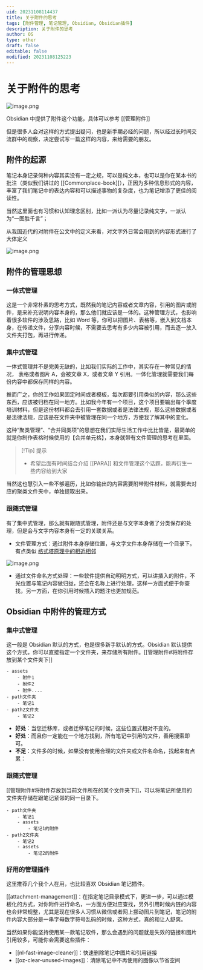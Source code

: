 ```yaml
---
uid: 20231108114437
title: 关于附件的思考
tags: [附件管理, 笔记管理, Obsidian, Obsidian插件]
description: 关于附件的思考
author: OS
type: other
draft: false
editable: false
modified: 20231108125223
---
```


# 关于附件的思考

![image.png](https://cdn.pkmer.cn/images/20231108125004.png!pkmer)

Obsidian 中提供了附件这个功能，具体可以参考 [[管理附件]]

但是很多人会对这样的方式提出疑问，也是新手期必经的问题，所以经过长时间交流群中的观察，决定尝试写一篇这样的内容，来给需要的朋友。

## 附件的起源

笔记本身记录何种内容其实没有一定之规，可以是纯文本，也可以是你在某本书的批注（类似我们讲过的 [[Commonplace-book]]），正因为多种信息形式的内容，丰富了我们笔记中的表达内容和可以描述事物的复杂度，也为笔记增添了更佳的阅读性。

当然这里面也有习惯和认知理念区别，比如一派认为尽量记录纯文字，一派认为“一图胜千言”；

从我国近代的对附件在公文中的定义来看，对文字外日常会用到的内容形式进行了大体定义

![image.png](https://cdn.pkmer.cn/images/20231108120308.png!pkmer)

## 附件的管理思想

### 一体式管理

这是一个非常朴素的思考方式，既然我的笔记内容或者文章内容，引用的图片或附件，是来补充说明内容本身的，那么他们就应该是一体的。这种管理方式，也影响着很多软件的涉及思路，比如 Word 等，你可以把图片、表格等，嵌入到文档本身，在传递文件，分享内容时候，不需要去思考有多少内容被引用，而去逐一放入文件夹打包，再进行传递。

### 集中式管理

一体式管理并不是完美无缺的，比如我们实际的工作中，其实存在一种常见的情况， 表格或者图片 A，会被文章 X，或者文章 Y 引用。一体化管理就需要我们每份内容中都保存同样的内容。

推而广之，你的工作如果固定时间或者模板，每次都要引用类似的内容，那么这些东西，应该被归档在同一地方。比如我今年有一个项目，这个项目要输出每个季度培训材料，但是这份材料都会去引用一套数据或者是法律法规，那么这些数据或者是法律法规，应该是在文件夹中被管理在同一个地方，方便我了解其中的变化。

这种“聚类管理”、“合并同类项”的思想在我们实际生活工作中比比皆是，最简单的就是你制作表格时候使用的【合并单元格】，本身就带有文件管理的思考在里面。

> [!Tip] 提示
> - 希望后面有时间结合介绍 [[PARA]] 和文件管理这个话题，能再衍生一些内容给到大家

当然这也慧引入一些不够遍历，比如你输出的内容需要附带附件材料，就需要去对应的聚类文件夹中，单独提取出来。

### 跟随式管理

有了集中式管理，那么就有跟随式管理，附件还是与文字本身做了分类保存的处理，但是会与文字内容本身有一定的关联关系。

- 文件管理方式：通过附件本身存储位置，与文字文件本身存储在一个目录下。有点类似 [格式塔原理中的相近相邻](https://en.wikipedia.org/wiki/Gestalt_psychology)

![image.png](https://cdn.pkmer.cn/images/20231108123501.png!pkmer)

- 通过文件命名方式处理：一些软件提供自动明明方式，可以讲插入的附件，不光位置与笔记内容做归拢，还会在名称上进行处理，这样一方面式便于你查找，另一方面，在你引用时候插入的题注也更加规范。

## Obsidian 中附件的管理方式

### 集中式管理

这一般是 Obsidian 默认的方式，也是很多新手默认的方式。Obsidian 默认提供这个方式，你可以直接指定一个文件夹，来存储所有附件。[[管理附件#将附件存放到某个文件夹下]]

```
- assets
	- 附件1
	- 附件2
	- 附件....
- path文件夹
	- 笔记1
- path2文件夹
	- 笔记2
```

- **好处**：当您迁移库，或者迁移笔记的时候，这些位置式相对不变的。
- **好处**：而且你一定能在一个地方找到，所有笔记中引用的文件，善用搜索即可。
- **不足**：文件多的时候，如果没有使用合理的文件夹或文件名命名，找起来有点累：

### 跟随式管理

[[管理附件#将附件存放到当前文件所在的某个文件夹下]]，可以将笔记所使用的文件夹存储在跟笔记紧邻的同一目录下。

```
- path文件夹
	- 笔记1
	- assets
		- 笔记1的附件
- path2文件夹
	- 笔记2
	- assets
		- 笔记2的附件
```

### 好用的管理插件

这里推荐几个我个人在用，也比较喜欢 Obsidian 笔记插件。

[[attachment-management]]：在指定笔记目录模式下，更进一步，可以通过模板化的方式，对你附件进行命名，一方面方便对应查找，另外引用时候内链的内容也会非常规整，尤其是现在很多人习惯从微信或者网上挪动图片到笔记，笔记的附件内容大部分是一串字母数字符号乱码的时候，这种方式，真的和让人舒爽。

当然如果你能坚持使用某一款笔记软件，那么会遇到的问题就是失效的链接和图片引用较多，可能你会需要这些插件：

- [[nl-fast-image-cleaner]]：快速删除笔记中图片和引用链接
- [[oz-clear-unused-images]]：清除笔记中不再使用的图像以节省空间